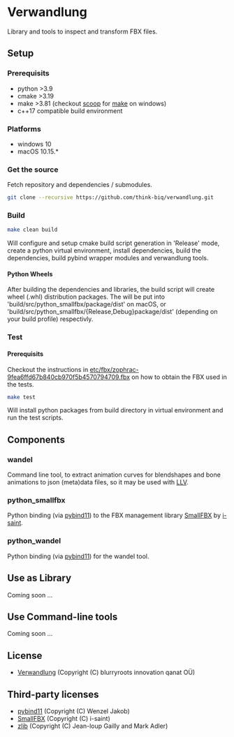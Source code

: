 # Verwandlung

Library and tools to inspect and transform FBX files.

## Setup

### Prerequisits

* python >3.9
* cmake >3.19
* make >3.81 (checkout [scoop](https://scoop.sh/) for [make](https://github.com/ScoopInstaller/Main/blob/master/bucket/make.json) on windows)
* c++17 compatible build environment

### Platforms

* windows 10
* macOS 10.15.*

### Get the source

Fetch repository and dependencies / submodules.
```bash
git clone --recursive https://github.com/think-biq/verwandlung.git
```

### Build

```bash
make clean build
```

Will configure and setup cmake build script generation in 'Release' mode, create a python virtual environment, install dependencies, build the dependencies, build pybind wrapper modules and verwandlung tools.

#### Python Wheels

After building the dependencies and libraries, the build script will create wheel (.whl) distribution packages. The will be put into 'build/src/python_smallfbx/package/dist' on macOS, or 'build/src/python_smallfbx/{Release,Debug}package/dist' (depending on your build profile) respectivly.

### Test

#### Prerequisits

Checkout the instructions in [etc/fbx/zophrac-9fea6ffd67b840cb970f5b4570794709.fbx](etc/fbx/zophrac-9fea6ffd67b840cb970f5b4570794709.fbx) on how to obtain the FBX used in the tests.

```bash
make test
```

Will install python packages from build directory in virtual environment and run the test scripts.

## Components

### wandel

Command line tool, to extract animation curves for blendshapes and bone animations to json (meta)data files, so it may be used with [LLV](https://github.com/think-biq/LLV).

### python_smallfbx

Python binding (via [pybind11](https://github.com/pybind/pybind11)) to the FBX management library [SmallFBX](https://github.com/i-saint/SmallFBX) by [i-saint](https://github.com/i-saint).

### python_wandel

Python binding (via [pybind11](https://github.com/pybind/pybind11)) for the wandel tool.

## Use as Library

Coming soon ...

## Use Command-line tools

Coming soon ...

## License

* [Verwandlung](license.md) (Copyright (C) blurryroots innovation qanat OÜ)

## Third-party licenses

* [pybind11](dep/pybind11/LICENSE) (Copyright (C) Wenzel Jakob)
* [SmallFBX](dep/SmallFBX/LICENSE.txt) (Copyright (C) i-saint)
* [zlib](dep/zlib/README) (Copyright (C) Jean-loup Gailly and Mark Adler)
